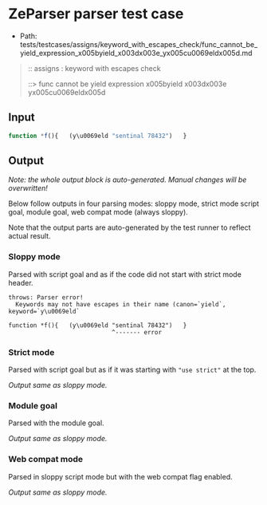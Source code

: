 # ZeParser parser test case

- Path: tests/testcases/assigns/keyword_with_escapes_check/func_cannot_be_yield_expression_x005byield_x003dx003e_yx005cu0069eldx005d.md

> :: assigns : keyword with escapes check
>
> ::> func cannot be yield expression x005byield x003dx003e yx005cu0069eldx005d

## Input

`````js
function *f(){   (y\u0069eld "sentinal 78432")   }
`````

## Output

_Note: the whole output block is auto-generated. Manual changes will be overwritten!_

Below follow outputs in four parsing modes: sloppy mode, strict mode script goal, module goal, web compat mode (always sloppy).

Note that the output parts are auto-generated by the test runner to reflect actual result.

### Sloppy mode

Parsed with script goal and as if the code did not start with strict mode header.

`````
throws: Parser error!
  Keywords may not have escapes in their name (canon=`yield`, keyword=`y\u0069eld`

function *f(){   (y\u0069eld "sentinal 78432")   }
                             ^------- error
`````

### Strict mode

Parsed with script goal but as if it was starting with `"use strict"` at the top.

_Output same as sloppy mode._

### Module goal

Parsed with the module goal.

_Output same as sloppy mode._

### Web compat mode

Parsed in sloppy script mode but with the web compat flag enabled.

_Output same as sloppy mode._
